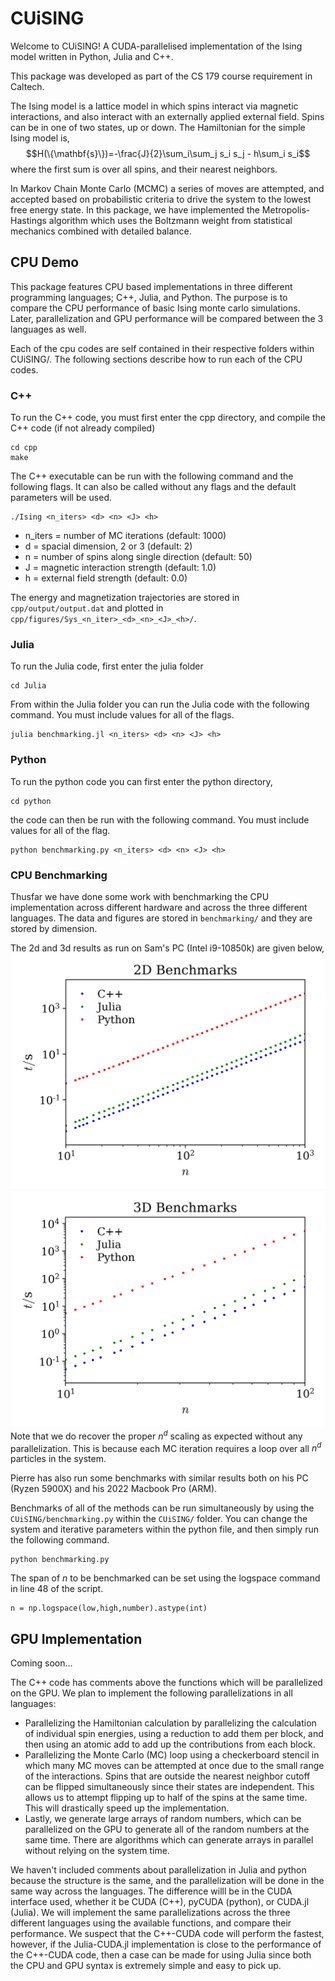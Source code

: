 # CUiSING
Welcome to CUiSING! A CUDA-parallelised implementation of the Ising model written in Python, Julia and C++.

This package was developed as part of the CS 179 course requirement in Caltech.

The Ising model is a lattice model in which spins interact via magnetic interactions, and also interact with an externally applied external field. Spins can be in one of two states, up or down. The Hamiltonian for the simple Ising model is,
$$H(\{\mathbf{s}\})=-\frac{J}{2}\sum_i\sum_j s_i s_j - h\sum_i s_i$$
where the first sum is over all spins, and their nearest neighbors.

In Markov Chain Monte Carlo (MCMC) a series of moves are attempted, and accepted based on probabilistic criteria to drive the system to the lowest free energy state. In this package, we have implemented the Metropolis-Hastings algorithm which uses the Boltzmann weight from statistical mechanics combined with detailed balance.
## CPU Demo

This package features CPU based implementations in three different programming languages; C++, Julia, and Python. The purpose is to compare the CPU performance of basic Ising monte carlo simulations. Later, parallelization and GPU performance will be compared between the 3 languages as well.

Each of the cpu codes are self contained in their respective folders within CUiSING/. The following sections describe how to run each of the CPU codes.

### C++

To run the C++ code, you must first enter the cpp directory, and compile the C++ code (if not already compiled)
```
cd cpp
make

```
The C++ executable can be run with the following command and the following flags. It can also be called without any flags and the default parameters will be used.
```
./Ising <n_iters> <d> <n> <J> <h>
```
- n_iters = number of MC iterations (default: 1000)
- d = spacial dimension, 2 or 3 (default: 2)
- n = number of spins along single direction (default: 50)
- J = magnetic interaction strength (default: 1.0)
- h = external field strength (default: 0.0)

The energy and magnetization trajectories are stored in ```cpp/output/output.dat``` and plotted in ```cpp/figures/Sys_<n_iter>_<d>_<n>_<J>_<h>/```.

### Julia
To run the Julia code, first enter the julia folder
```
cd Julia
```
From within the Julia folder you can run the Julia code with the following command. You must include values for all of the flags.
```
julia benchmarking.jl <n_iters> <d> <n> <J> <h>
```
### Python
To run the python code you can first enter the python directory,
```
cd python
```
the code can then be run with the following command. You must include values for all of the flag.
```
python benchmarking.py <n_iters> <d> <n> <J> <h>
```

### CPU Benchmarking
Thusfar we have done some work with benchmarking the CPU implementation across different hardware and across the three different languages. The data and figures are stored in ```benchmarking/``` and they are stored by dimension.

The 2d and 3d results as run on Sam's PC (Intel i9-10850k) are given below,
![Sam 2d benchmarks](benchmarking/2d/figures/Sam_1000_0.1_0_2.png)
![Sam 3d benchmarks](benchmarking/3d/figures/Sam_1000_0.1_0_3.png)
Note that we do recover the proper $n^d$ scaling as expected without any parallelization. This is because each MC iteration requires a loop over all $n^d$ particles in the system.

Pierre has also run some benchmarks with similar results both on his PC (Ryzen 5900X) and his 2022 Macbook Pro (ARM).

Benchmarks of all of the methods can be run simultaneously by using the ```CUiSING/benchmarking.py``` within the ```CUiSING/``` folder. You can change the system and iterative parameters within the python file, and then simply run the following command.
```
python benchmarking.py
```
The span of $n$ to be benchmarked can be set using the logspace command in line 48 of the script.
```
n = np.logspace(low,high,number).astype(int)
```

## GPU Implementation
Coming soon...

The C++ code has comments above the functions which will be parallelized on the GPU. We plan to implement the following parallelizations in all languages:
- Parallelizing the Hamiltonian calculation by parallelizing the calculation of individual spin energies, using a reduction to add them per block, and then using an atomic add to add up the contributions from each block.
- Parallelizing the Monte Carlo (MC) loop using a checkerboard stencil in which many MC moves can be attempted at once due to the small range of the interactions. Spins that are outside the nearest neighbor cutoff can be flipped simultaneously since their states are independent. This allows us to attempt flipping up to half of the spins at the same time. This will drastically speed up the implementation.
- Lastly, we generate large arrays of random numbers, which can be parallelized on the GPU to generate all of the random numbers at the same time. There are algorithms which can generate arrays in parallel without relying on the system time.
  
We haven't included comments about parallelization in Julia and python because the structure is the same, and the parallelization will be done in the same way across the languages. The difference willl be in the CUDA interface used, whether it be CUDA (C++), pyCUDA (python), or CUDA.jl (Julia). We will implement the same parallelizations across the three different languages using the available functions, and compare their performance. We suspect that the C++-CUDA code will perform the fastest, however, if the Julia-CUDA.jl implementation is close to the performance of the C++-CUDA code, then a case can be made for using Julia since both the CPU and GPU syntax is extremely simple and easy to pick up.